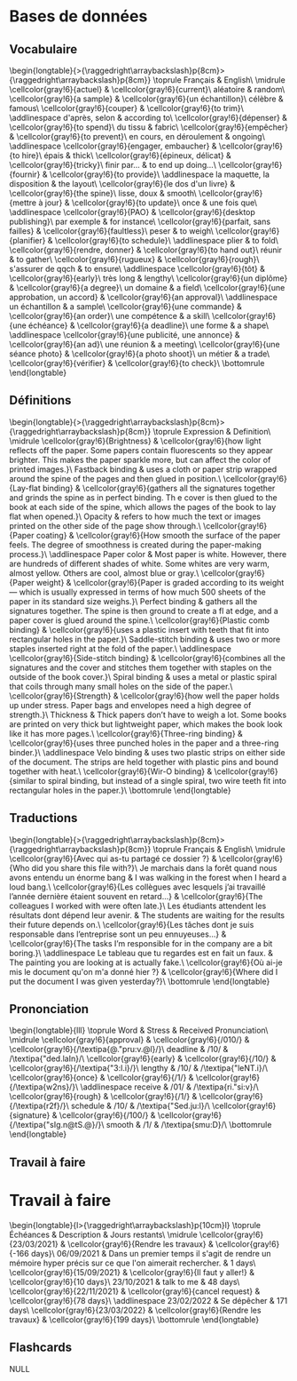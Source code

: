 
 
# Bases de données



##  Vocabulaire 


\begin{longtable}{>{\raggedright\arraybackslash}p{8cm}>{\raggedright\arraybackslash}p{8cm}}
\toprule
Français & English\\
\midrule
\cellcolor{gray!6}{actuel} & \cellcolor{gray!6}{current}\\
aléatoire & random\\
\cellcolor{gray!6}{a sample} & \cellcolor{gray!6}{un échantillon}\\
célèbre & famous\\
\cellcolor{gray!6}{couper} & \cellcolor{gray!6}{to trim}\\
\addlinespace
d'après, selon & according to\\
\cellcolor{gray!6}{dépenser} & \cellcolor{gray!6}{to spend}\\
du tissu & fabric\\
\cellcolor{gray!6}{empêcher} & \cellcolor{gray!6}{to prevent}\\
en cours, en déroulement & ongoing\\
\addlinespace
\cellcolor{gray!6}{engager, embaucher} & \cellcolor{gray!6}{to hire}\\
épais & thick\\
\cellcolor{gray!6}{épineux, délicat} & \cellcolor{gray!6}{tricky}\\
finir par... & to end up doing...\\
\cellcolor{gray!6}{fournir} & \cellcolor{gray!6}{to provide}\\
\addlinespace
la maquette, la disposition & the layout\\
\cellcolor{gray!6}{le dos d'un livre} & \cellcolor{gray!6}{the spine}\\
lisse, doux & smooth\\
\cellcolor{gray!6}{mettre à jour} & \cellcolor{gray!6}{to update}\\
once & une fois que\\
\addlinespace
\cellcolor{gray!6}{PAO} & \cellcolor{gray!6}{desktop publishing}\\
par exemple & for instance\\
\cellcolor{gray!6}{parfait, sans failles} & \cellcolor{gray!6}{faultless}\\
peser & to weigh\\
\cellcolor{gray!6}{planifier} & \cellcolor{gray!6}{to schedule}\\
\addlinespace
plier & to fold\\
\cellcolor{gray!6}{rendre, donner} & \cellcolor{gray!6}{to hand out}\\
réunir & to gather\\
\cellcolor{gray!6}{rugueux} & \cellcolor{gray!6}{rough}\\
s'assurer de qqch & to ensure\\
\addlinespace
\cellcolor{gray!6}{tôt} & \cellcolor{gray!6}{early}\\
très long & lengthy\\
\cellcolor{gray!6}{un diplôme} & \cellcolor{gray!6}{a degree}\\
un domaine & a field\\
\cellcolor{gray!6}{une approbation, un accord} & \cellcolor{gray!6}{an approval}\\
\addlinespace
un échantillon & a sample\\
\cellcolor{gray!6}{une commande} & \cellcolor{gray!6}{an order}\\
une compétence & a skill\\
\cellcolor{gray!6}{une échéance} & \cellcolor{gray!6}{a deadline}\\
une forme & a shape\\
\addlinespace
\cellcolor{gray!6}{une publicité, une annonce} & \cellcolor{gray!6}{an ad}\\
une réunion & a meeting\\
\cellcolor{gray!6}{une séance photo} & \cellcolor{gray!6}{a photo shoot}\\
un métier & a trade\\
\cellcolor{gray!6}{vérifier} & \cellcolor{gray!6}{to check}\\
\bottomrule
\end{longtable}



##  Définitions 


\begin{longtable}{>{\raggedright\arraybackslash}p{8cm}>{\raggedright\arraybackslash}p{8cm}}
\toprule
Expression & Definition\\
\midrule
\cellcolor{gray!6}{Brightness} & \cellcolor{gray!6}{how light reflects off  the paper. Some papers contain fluorescents so they appear brighter. This makes the paper sparkle more, but can affect the color of printed images.}\\
Fastback binding & uses a cloth or paper strip wrapped around the spine of the pages and then glued in position.\\
\cellcolor{gray!6}{Lay-flat binding} & \cellcolor{gray!6}{gathers all the signatures together and grinds the spine as in perfect binding. Th e cover is then glued to the book at each side of the spine, which allows the pages of the book to lay flat when opened.}\\
Opacity & refers to how much the text or images printed on the other side of the page show through.\\
\cellcolor{gray!6}{Paper coating} & \cellcolor{gray!6}{How smooth the surface of the paper feels. The degree of smoothness is created during the paper-making process.}\\
\addlinespace
Paper color & Most paper is white. However, there are hundreds of different shades of white. Some whites are very warm, almost yellow. Others are cool, almost blue or gray.\\
\cellcolor{gray!6}{Paper weight} & \cellcolor{gray!6}{Paper is graded according to its weight — which is usually expressed in terms of how much 500 sheets of the paper in its standard size weighs.}\\
Perfect binding & gathers all the signatures together. The spine is then ground to create a fl at edge, and a paper cover is glued around the spine.\\
\cellcolor{gray!6}{Plastic comb binding} & \cellcolor{gray!6}{uses a plastic insert with teeth that fit into rectangular holes in the paper.}\\
Saddle-stitch binding & uses two or more staples inserted right at the fold of the paper.\\
\addlinespace
\cellcolor{gray!6}{Side-stitch binding} & \cellcolor{gray!6}{combines all the signatures and the cover and stitches them together with staples on the outside of the book cover.}\\
Spiral binding & uses a metal or plastic spiral that coils through many small holes on the side of the paper.\\
\cellcolor{gray!6}{Strength} & \cellcolor{gray!6}{how well the paper holds up under stress. Paper bags and envelopes need a high degree of strength.}\\
Thickness & Thick papers don’t have to weigh a lot. Some books are printed on very thick but lightweight paper, which makes the book look like it has more pages.\\
\cellcolor{gray!6}{Three-ring binding} & \cellcolor{gray!6}{uses three punched holes in the paper and a three-ring binder.}\\
\addlinespace
Velo binding & uses two plastic strips on either side of the document. The strips are held together with plastic pins and bound together with heat.\\
\cellcolor{gray!6}{Wir-O binding} & \cellcolor{gray!6}{similar to spiral binding, but instead of a single spiral, two wire teeth fit into rectangular holes in the paper.}\\
\bottomrule
\end{longtable}



##  Traductions 


\begin{longtable}{>{\raggedright\arraybackslash}p{8cm}>{\raggedright\arraybackslash}p{8cm}}
\toprule
Français & English\\
\midrule
\cellcolor{gray!6}{Avec qui as-tu partagé ce dossier ?} & \cellcolor{gray!6}{Who did you share this file with?}\\
Je marchais dans la forêt quand nous avons entendu un énorme bang & I was walking in the forest when I heard a loud bang.\\
\cellcolor{gray!6}{Les collègues avec lesquels j’ai travaillé l’année dernière étaient souvent en retard...} & \cellcolor{gray!6}{The colleagues I worked with were often late.}\\
Les étudiants attendent les résultats dont dépend leur avenir. & The students are waiting for the results their future depends on.\\
\cellcolor{gray!6}{Les tâches dont je suis responsable dans l’entreprise sont un peu ennuyeuses...} & \cellcolor{gray!6}{The tasks I’m responsible for in the company are a bit boring.}\\
\addlinespace
Le tableau que tu regardes est en fait un faux. & The painting you are looking at is actually fake.\\
\cellcolor{gray!6}{Où ai-je mis le document qu'on m'a donné hier ?} & \cellcolor{gray!6}{Where did I put the document I was given yesterday?}\\
\bottomrule
\end{longtable}



##  Prononciation 


\begin{longtable}{lll}
\toprule
Word & Stress & Received Pronunciation\\
\midrule
\cellcolor{gray!6}{approval} & \cellcolor{gray!6}{/010/} & \cellcolor{gray!6}{/\textipa{@."pru:v.@l}/}\\
deadline & /10/ & /\textipa{"ded.laIn}/\\
\cellcolor{gray!6}{early} & \cellcolor{gray!6}{/10/} & \cellcolor{gray!6}{/\textipa{"3:l.i}/}\\
lengthy & /10/ & /\textipa{"leNT.i}/\\
\cellcolor{gray!6}{once} & \cellcolor{gray!6}{/1/} & \cellcolor{gray!6}{/\textipa{w2ns}/}\\
\addlinespace
receive & /01/ & /\textipa{ri."si:v}/\\
\cellcolor{gray!6}{rough} & \cellcolor{gray!6}{/1/} & \cellcolor{gray!6}{/\textipa{r2f}/}\\
schedule & /10/ & /\textipa{"Sed.ju:l}/\\
\cellcolor{gray!6}{signature} & \cellcolor{gray!6}{/100/} & \cellcolor{gray!6}{/\textipa{"sIg.n@tS.@}/}\\
smooth & /1/ & /\textipa{smu:D}/\\
\bottomrule
\end{longtable}



##  Travail à faire 



# Travail à faire


\begin{longtable}{l>{\raggedright\arraybackslash}p{10cm}l}
\toprule
Échéances & Description & Jours restants\\
\midrule
\cellcolor{gray!6}{23/03/2021} & \cellcolor{gray!6}{Rendre les travaux} & \cellcolor{gray!6}{-166 days}\\
06/09/2021 & Dans un premier temps il s'agit de rendre un mémoire hyper précis sur ce que l'on aimerait rechercher. & 1 days\\
\cellcolor{gray!6}{15/09/2021} & \cellcolor{gray!6}{Il faut y aller!} & \cellcolor{gray!6}{10 days}\\
23/10/2021 & talk to me & 48 days\\
\cellcolor{gray!6}{22/11/2021} & \cellcolor{gray!6}{cancel request} & \cellcolor{gray!6}{78 days}\\
\addlinespace
23/02/2022 & Se dépêcher & 171 days\\
\cellcolor{gray!6}{23/03/2022} & \cellcolor{gray!6}{Rendre les travaux} & \cellcolor{gray!6}{199 days}\\
\bottomrule
\end{longtable}


## Flashcards


NULL
